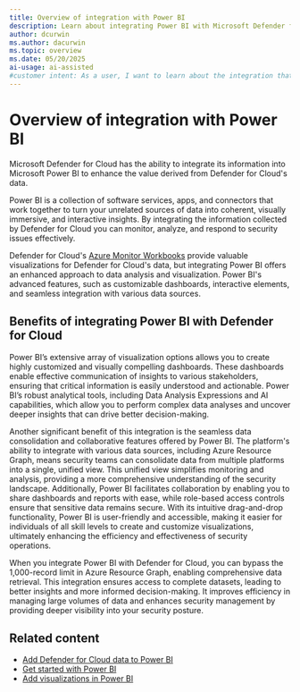 ```yaml
---
title: Overview of integration with Power BI
description: Learn about integrating Power BI with Microsoft Defender for Cloud to gain enhanced value from the data collected by Defender for Cloud.
author: dcurwin
ms.author: dacurwin
ms.topic: overview
ms.date: 05/20/2025
ai-usage: ai-assisted
#customer intent: As a user, I want to learn about the integration that exists between Power BI and Microsoft Defender for Cloud so that I can gain enhanced value from the data collected by Defender for Cloud.
---
```


# Overview of integration with Power BI

Microsoft Defender for Cloud has the ability to integrate its information into Microsoft Power BI to enhance the value derived from Defender for Cloud's data. 

Power BI is a collection of software services, apps, and connectors that work together to turn your unrelated sources of data into coherent, visually immersive, and interactive insights. By integrating the information collected by Defender for Cloud 
you can monitor, analyze, and respond to security issues effectively. 

Defender for Cloud's [Azure Monitor Workbooks](custom-dashboards-azure-workbooks.md) provide valuable visualizations for Defender for Cloud's data, but integrating Power BI offers an enhanced approach to data analysis and visualization. Power BI's advanced features, such as customizable dashboards, interactive elements, and seamless integration with various data sources.

## Benefits of integrating Power BI with Defender for Cloud

Power BI’s extensive array of visualization options allows you to create highly customized and visually compelling dashboards. These dashboards enable effective communication of insights to various stakeholders, ensuring that critical information is easily understood and actionable. Power BI’s robust analytical tools, including Data Analysis Expressions and AI capabilities, which allow you to perform complex data analyses and uncover deeper insights that can drive better decision-making.

Another significant benefit of this integration is the seamless data consolidation and collaborative features offered by Power BI. The platform's ability to integrate with various data sources, including Azure Resource Graph, means security teams can consolidate data from multiple platforms into a single, unified view. This unified view simplifies monitoring and analysis, providing a more comprehensive understanding of the security landscape. Additionally, Power BI facilitates collaboration by enabling you to share dashboards and reports with ease, while role-based access controls ensure that sensitive data remains secure. With its intuitive drag-and-drop functionality, Power BI is user-friendly and accessible, making it easier for individuals of all skill levels to create and customize visualizations, ultimately enhancing the efficiency and effectiveness of security operations.

When you integrate Power BI with Defender for Cloud, you can bypass the 1,000-record limit in Azure Resource Graph, enabling comprehensive data retrieval. This integration ensures access to complete datasets, leading to better insights and more informed decision-making. It improves efficiency in managing large volumes of data and enhances security management by providing deeper visibility into your security posture.

## Related content

- [Add Defender for Cloud data to Power BI](add-data-power-bi.md)
- [Get started with Power BI](/power-bi/fundamentals/service-get-started)
- [Add visualizations in Power BI](/power-bi/visuals/power-bi-report-add-visualizations-i?tabs=powerbi-desktop)

